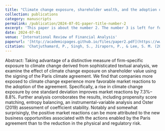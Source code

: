 ```yaml
---
title: "Climate change exposure, shareholder wealth, and the adoption of the Paris agreement: A text-based approach"
collection: publications
category: manuscripts
permalink: /publication/2024-07-01-paper-title-number-2
excerpt: 'This paper is about the number 2. The number 3 is left for future work.'
date: 2024-07-01
venue: 'International Review of Financial Analysis'
paperurl: '[http://academicpages.github.io/files/paper2.pdf](https://www.sciencedirect.com/science/article/abs/pii/S105752192400259X)'
citation: 'Chatjuthamard, P., Singh, S., Jiraporn, P., & Lee, S. M. (2024). Climate change exposure, shareholder wealth, and the adoption of the Paris agreement: A text-based approach. International Review of Financial Analysis, 94, 103327.'
---
```


Abstract: Taking advantage of a distinctive measure of firm-specific exposure to climate change derived from sophisticated textual analysis, we examine the effect of climate change exposure on shareholder value using the signing of the Paris climate agreement. We find that companies more exposed to climate change experience more favorable market reactions to the adoption of the agreement. Specifically, a rise in climate change exposure by one standard deviation improves market reactions by 7.3%–8.8%. Further analysis corroborates the results, including propensity score matching, entropy balancing, an instrumental-variable analysis and Oster (2019) assessment of coefficient stability. Notably and somewhat surprisingly, the positive market reactions can be more attributed to the new business opportunities associated with the actions enabled by the Paris agreement than to the reduction in the physical and regulatory risk.
